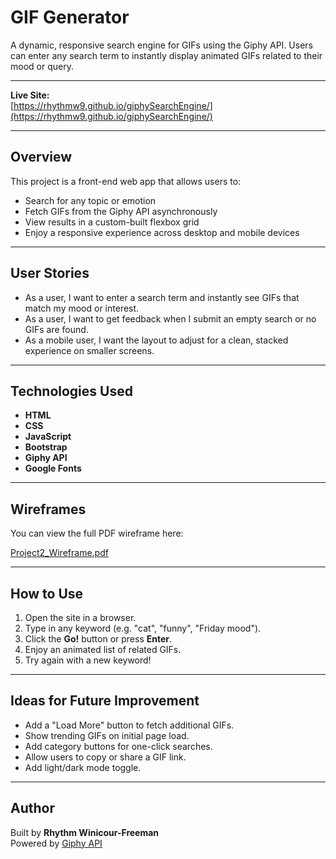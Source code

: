 # GIF Generator

A dynamic, responsive search engine for GIFs using the Giphy API. Users can enter any search term to instantly display animated GIFs related to their mood or query.

---

**Live Site:**  
[https://rhythmw9.github.io/giphySearchEngine/](https://rhythmw9.github.io/giphySearchEngine/)

---

## Overview

This project is a front-end web app that allows users to:
- Search for any topic or emotion
- Fetch GIFs from the Giphy API asynchronously
- View results in a custom-built flexbox grid
- Enjoy a responsive experience across desktop and mobile devices

---

## User Stories

- As a user, I want to enter a search term and instantly see GIFs that match my mood or interest.
- As a user, I want to get feedback when I submit an empty search or no GIFs are found.
- As a mobile user, I want the layout to adjust for a clean, stacked experience on smaller screens.

---

## Technologies Used

- **HTML**
- **CSS**
- **JavaScript**
- **Bootstrap**
- **Giphy API**
- **Google Fonts**

---

## Wireframes

You can view the full PDF wireframe here:

[Project2_Wireframe.pdf](./images/Project2_Wireframe.pdf)

---

## How to Use

1. Open the site in a browser.
2. Type in any keyword (e.g. "cat", "funny", "Friday mood").
3. Click the **Go!** button or press **Enter**.
4. Enjoy an animated list of related GIFs.
5. Try again with a new keyword!

---

## Ideas for Future Improvement

- Add a "Load More" button to fetch additional GIFs.
- Show trending GIFs on initial page load.
- Add category buttons for one-click searches.
- Allow users to copy or share a GIF link.
- Add light/dark mode toggle.

---

## Author

Built by **Rhythm Winicour-Freeman**  
Powered by [Giphy API](https://developers.giphy.com/)
